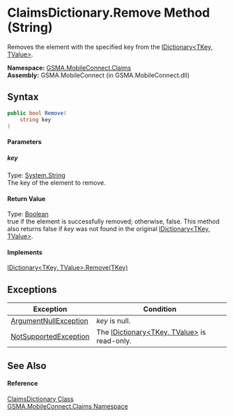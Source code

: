 ClaimsDictionary.Remove Method (String)
=======================================
Removes the element with the specified key from the [IDictionary&lt;TKey, TValue>][1].

**Namespace:** [GSMA.MobileConnect.Claims][2]  
**Assembly:** GSMA.MobileConnect (in GSMA.MobileConnect.dll)

Syntax
------

```csharp
public bool Remove(
	string key
)
```

#### Parameters

##### *key*
Type: [System.String][3]  
The key of the element to remove.

#### Return Value
Type: [Boolean][4]  
true if the element is successfully removed; otherwise, false. This method also returns false if *key* was not found in the original [IDictionary&lt;TKey, TValue>][1].
#### Implements
[IDictionary&lt;TKey, TValue>.Remove(TKey)][5]  


Exceptions
----------

Exception                  | Condition                                           
-------------------------- | --------------------------------------------------- 
[ArgumentNullException][6] | *key* is null.                                      
[NotSupportedException][7] | The [IDictionary&lt;TKey, TValue>][1] is read-only. 


See Also
--------

#### Reference
[ClaimsDictionary Class][8]  
[GSMA.MobileConnect.Claims Namespace][2]  

[1]: http://msdn.microsoft.com/en-us/library/s4ys34ea
[2]: ../README.md
[3]: http://msdn.microsoft.com/en-us/library/s1wwdcbf
[4]: http://msdn.microsoft.com/en-us/library/a28wyd50
[5]: http://msdn.microsoft.com/en-us/library/k8s489f0
[6]: http://msdn.microsoft.com/en-us/library/27426hcy
[7]: http://msdn.microsoft.com/en-us/library/8a7a4e64
[8]: README.md
[9]: ../../_icons/Help.png